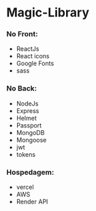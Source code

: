 # Magic-Library

### No Front:
  - ReactJs
  - React icons
  - Google Fonts
  - sass

### No Back:
  - NodeJs
  - Express
  - Helmet
  - Passport
  - MongoDB
  - Mongoose
  - jwt
  - tokens

### Hospedagem:
  - vercel
  - AWS
  - Render API
